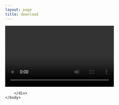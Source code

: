 ```yaml
---
layout: page
title: download 
---
```

<html lang="en">
    <head>
        <meta charset=utf-8/>
    </head>
    <body>
        <div id='player'>
          <video width="352" height="198" controls>
            <source src="http://10.16.100.206:8080/hls/somoytv.m3u8" type="application/x-mpegURL">
          </video>

        </div>
    </body>
</html>
